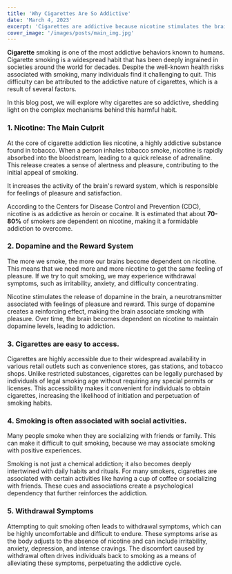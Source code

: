 ```yaml
---
title: 'Why Cigarettes Are So Addictive'
date: 'March 4, 2023'
excerpt: 'Cigarettes are addictive because nicotine stimulates the brain.'
cover_image: '/images/posts/main_img.jpg'
---
```



**Cigarette** smoking is one of the most addictive behaviors known to humans. Cigarette smoking is a widespread habit that has been deeply ingrained in societies around the world for decades. Despite the well-known health risks associated with smoking, many individuals find it challenging to quit. This difficulty can be attributed to the addictive nature of cigarettes, which is a result of several factors.

In this blog post, we will explore why cigarettes are so addictive, shedding light on the complex mechanisms behind this harmful habit.  

### **1. Nicotine: The Main Culprit**

At the core of cigarette addiction lies nicotine, a highly addictive substance found in tobacco. When a person inhales tobacco smoke, nicotine is rapidly absorbed into the bloodstream, leading to a quick release of adrenaline. This release creates a sense of alertness and pleasure, contributing to the initial appeal of smoking.

It increases the activity of the brain's reward system, which is responsible for feelings of pleasure and satisfaction.  

According to the Centers for Disease Control and Prevention (CDC), nicotine is as addictive as heroin or cocaine. It is estimated that about **70-80%** of smokers are dependent on nicotine, making it a formidable addiction to overcome.

### **2. Dopamine and the Reward System**

The more we smoke, the more our brains become dependent on nicotine. This means that we need more and more nicotine to get the same feeling of pleasure. If we try to quit smoking, we may experience withdrawal symptoms, such as irritability, anxiety, and difficulty concentrating.

Nicotine stimulates the release of dopamine in the brain, a neurotransmitter associated with feelings of pleasure and reward. This surge of dopamine creates a reinforcing effect, making the brain associate smoking with pleasure. Over time, the brain becomes dependent on nicotine to maintain dopamine levels, leading to addiction.

### **3. Cigarettes are easy to access.**

Cigarettes are highly accessible due to their widespread availability in various retail outlets such as convenience stores, gas stations, and tobacco shops. Unlike restricted substances, cigarettes can be legally purchased by individuals of legal smoking age without requiring any special permits or licenses. This accessibility makes it convenient for individuals to obtain cigarettes, increasing the likelihood of initiation and perpetuation of smoking habits.

### **4. Smoking is often associated with social activities.**

Many people smoke when they are socializing with friends or family. This can make it difficult to quit smoking, because we may associate smoking with positive experiences.

Smoking is not just a chemical addiction; it also becomes deeply intertwined with daily habits and rituals. For many smokers, cigarettes are associated with certain activities like having a cup of coffee or socializing with friends. These cues and associations create a psychological dependency that further reinforces the addiction.

### **5. Withdrawal Symptoms**

Attempting to quit smoking often leads to withdrawal symptoms, which can be highly uncomfortable and difficult to endure. These symptoms arise as the body adjusts to the absence of nicotine and can include irritability, anxiety, depression, and intense cravings. The discomfort caused by withdrawal often drives individuals back to smoking as a means of alleviating these symptoms, perpetuating the addictive cycle.
